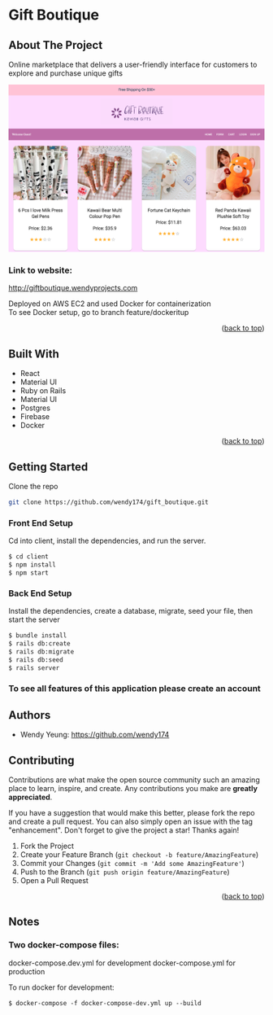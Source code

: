 # Gift Boutique 
## About The Project
Online marketplace that delivers a user-friendly interface for customers to explore and purchase unique gifts

![Gift Boutique](gift_boutique.png) 

### Link to website: 
http://giftboutique.wendyprojects.com

Deployed on AWS EC2 and used Docker for containerization<br>
To see Docker setup, go to branch feature/dockeritup 


<p align="right">(<a href="#readme-top">back to top</a>)</p>

## Built With
* React 
* Material UI 
* Ruby on Rails 
* Material UI 
* Postgres 
* Firebase 
* Docker 


<p align="right">(<a href="#readme-top">back to top</a>)</p>


## Getting Started

Clone the repo
   ```sh
   git clone https://github.com/wendy174/gift_boutique.git
   ```
### Front End Setup 

Cd into client, install the dependencies, and run the server. 

```console
$ cd client 
$ npm install 
$ npm start
```

### Back End Setup 

Install the dependencies, create a database, migrate, seed your file, then start the server 

```console
$ bundle install 
$ rails db:create 
$ rails db:migrate 
$ rails db:seed
$ rails server
```


### To see all features of this application please create an account  


## Authors 

* Wendy Yeung: https://github.com/wendy174


## Contributing

Contributions are what make the open source community such an amazing place to learn, inspire, and create. Any contributions you make are **greatly appreciated**.

If you have a suggestion that would make this better, please fork the repo and create a pull request. You can also simply open an issue with the tag "enhancement".
Don't forget to give the project a star! Thanks again!

1. Fork the Project
2. Create your Feature Branch (`git checkout -b feature/AmazingFeature`)
3. Commit your Changes (`git commit -m 'Add some AmazingFeature'`)
4. Push to the Branch (`git push origin feature/AmazingFeature`)
5. Open a Pull Request

<p align="right">(<a href="#readme-top">back to top</a>)</p>

## Notes
### Two docker-compose files: 
docker-compose.dev.yml for development 
docker-compose.yml for production 

To run docker for development: 
```console
$ docker-compose -f docker-compose-dev.yml up --build
```




